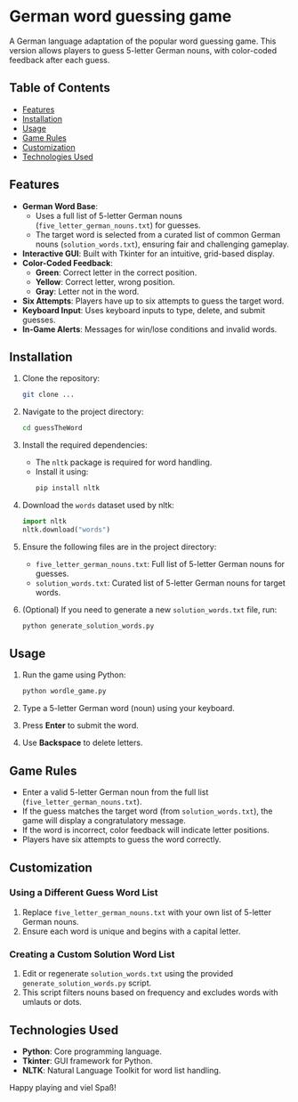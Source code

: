# German word guessing game

A German language adaptation of the popular word guessing game. This version allows players to guess 5-letter German nouns, with color-coded feedback after each guess.

## Table of Contents
- [Features](#features)
- [Installation](#installation)
- [Usage](#usage)
- [Game Rules](#game-rules)
- [Customization](#customization)
- [Technologies Used](#technologies-used)

## Features
- **German Word Base**: 
  - Uses a full list of 5-letter German nouns (`five_letter_german_nouns.txt`) for guesses.
  - The target word is selected from a curated list of common German nouns (`solution_words.txt`), ensuring fair and challenging gameplay.
- **Interactive GUI**: Built with Tkinter for an intuitive, grid-based display.
- **Color-Coded Feedback**:
  - **Green**: Correct letter in the correct position.
  - **Yellow**: Correct letter, wrong position.
  - **Gray**: Letter not in the word.
- **Six Attempts**: Players have up to six attempts to guess the target word.
- **Keyboard Input**: Uses keyboard inputs to type, delete, and submit guesses.
- **In-Game Alerts**: Messages for win/lose conditions and invalid words.

## Installation
1. Clone the repository:
   ```bash
   git clone ...
   ```
2. Navigate to the project directory:
   ```bash
   cd guessTheWord
   ```
3. Install the required dependencies:
   - The `nltk` package is required for word handling.
   - Install it using:
     ```bash
     pip install nltk
     ```

4. Download the `words` dataset used by nltk:
   ```python
   import nltk
   nltk.download("words")
   ```

5. Ensure the following files are in the project directory:
   - `five_letter_german_nouns.txt`: Full list of 5-letter German nouns for guesses.
   - `solution_words.txt`: Curated list of 5-letter German nouns for target words.

6. (Optional) If you need to generate a new `solution_words.txt` file, run:
   ```bash
   python generate_solution_words.py
   ```

## Usage
1. Run the game using Python:
   ```bash
   python wordle_game.py
   ```

2. Type a 5-letter German word (noun) using your keyboard.
3. Press **Enter** to submit the word.
4. Use **Backspace** to delete letters.

## Game Rules
- Enter a valid 5-letter German noun from the full list (`five_letter_german_nouns.txt`).
- If the guess matches the target word (from `solution_words.txt`), the game will display a congratulatory message.
- If the word is incorrect, color feedback will indicate letter positions.
- Players have six attempts to guess the word correctly.

## Customization
### Using a Different Guess Word List
1. Replace `five_letter_german_nouns.txt` with your own list of 5-letter German nouns.
2. Ensure each word is unique and begins with a capital letter.

### Creating a Custom Solution Word List
1. Edit or regenerate `solution_words.txt` using the provided `generate_solution_words.py` script.
2. This script filters nouns based on frequency and excludes words with umlauts or dots.

## Technologies Used
- **Python**: Core programming language.
- **Tkinter**: GUI framework for Python.
- **NLTK**: Natural Language Toolkit for word list handling.


Happy playing and viel Spaß!
